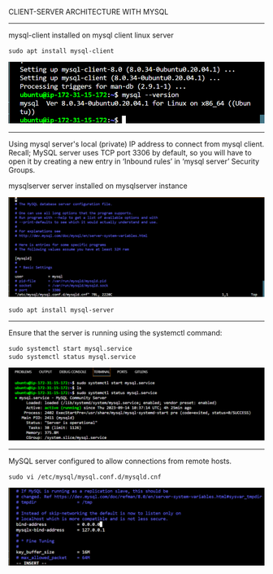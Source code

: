 CLIENT-SERVER ARCHITECTURE WITH MYSQL
***

mysql-client installed on mysql client linux server
```
sudo apt install mysql-client

```
![screenshot](./images/mysqlclient.png)
***
Using mysql server's local (private) IP address to connect from mysql client. Recall; MySQL server uses TCP port 3306 by default, so you will have to open it by creating a new entry in ‘Inbound rules’ in ‘mysql server’ Security Groups.

mysqlserver server installed on mysqlserver instance

![screenshot](./images/mysqlserver.png)


```
sudo apt install mysql-server
```
***
Ensure that the server is running using the systemctl command:

```
sudo systemctl start mysql.service
sudo systemctl status mysql.service
```
![screenshot](./images/mysqlserverup.png)

***

MySQL server configured to allow connections from remote hosts.
```
sudo vi /etc/mysql/mysql.conf.d/mysqld.cnf
```

![screenshot](./images/bindaddresschanged.png)



